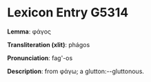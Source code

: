 # Lexicon Entry G5314

**Lemma**: φάγος

**Transliteration (xlit)**: phágos

**Pronunciation**: fag'-os

**Description**:
from φάγω; a glutton:--gluttonous.

